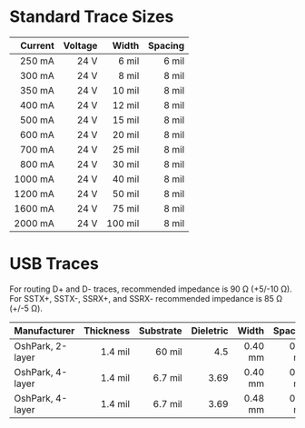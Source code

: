 # Standard Trace Sizes

| Current | Voltage |   Width | Spacing |
|--------:|--------:|--------:|--------:|
|  250 mA |    24 V |   6 mil |   6 mil |
|  300 mA |    24 V |   8 mil |   8 mil |
|  350 mA |    24 V |  10 mil |   8 mil |
|  400 mA |    24 V |  12 mil |   8 mil |
|  500 mA |    24 V |  15 mil |   8 mil |
|  600 mA |    24 V |  20 mil |   8 mil |
|  700 mA |    24 V |  25 mil |   8 mil |
|  800 mA |    24 V |  30 mil |   8 mil |
| 1000 mA |    24 V |  40 mil |   8 mil |
| 1200 mA |    24 V |  50 mil |   8 mil |
| 1600 mA |    24 V |  75 mil |   8 mil |
| 2000 mA |    24 V | 100 mil |   8 mil |



# USB Traces

For routing D+ and D- traces, recommended impedance is 90 Ω (+5/-10 Ω). For
SSTX+, SSTX-, SSRX+, and SSRX- recommended impedance is 85 Ω (+/-5 Ω).

| Manufacturer     | Thickness | Substrate | Dieletric |    Width |  Spacing | Impedance | Usage   |
|:-----------------|----------:|----------:|----------:|---------:|---------:|----------:|:-------:|
| OshPark, 2-layer |   1.4 mil |    60 mil |       4.5 |  0.40 mm |  0.21 mm |     126 Ω | USB 1.1 |
| OshPark, 4-layer |   1.4 mil |   6.7 mil |      3.69 |  0.40 mm |  0.18 mm |      94 Ω | USB 2.0 |
| OshPark, 4-layer |   1.4 mil |   6.7 mil |      3.69 |  0.48 mm |  0.48 mm |      88 Ω | USB 3.0 |
